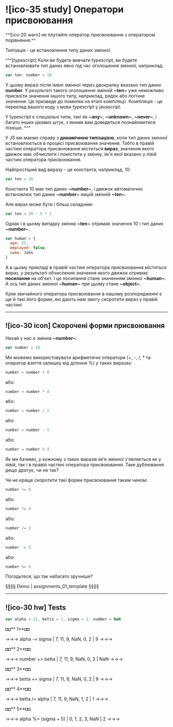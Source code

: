 # ![ico-35 study] Оператори присвоювання

^^![ico-20 warn] не плутайте оператор присвоювання з оператором порівняння.^^

Типізація - це встановлення типу даних змінної.

^^^[typescript]
Коли ви будете вивчати typescript, ви будете встановлювати тип даних явно під час оголошення змінної, наприклад:
~~~js
var ten: number = 10
~~~
У цьому виразі після імені змінної через двокрапку вказано тип даних **number**.
У результаті такого оголошення змінній **~ten~** уже неможливо присвоїти значення іншого типу, наприклад, рядок або логічне значення. Це призведе до помилки на етапі компіляції. Компіляція - це переклад вашого коду з мови typescript у javascript.

У typescript є спеціальні типи, такі як **~any~**, **~unknown~**, **~never~**, і багато інших цікавих штук, з якими вам доведеться познайомитися пізніше.
^^^

У JS ми маємо справу з **динамічною типізацією**, коли тип даних змінної встановлюється в процесі присвоювання значення.
Тобто в правій частині оператора присвоювання міститься **вираз**, значення якого движок має обчислити і помістити у змінну, ім'я якої вказано у лівій частині оператора присвоювання.

Найпростіший вид виразу - це константа, наприклад, 10:

~~~js
var ten = 10
~~~

Константа 10 має тип даних **~number~**, і движок автоматично встановлює тип даних **~number~** нашій змінній **~ten~**.

Але вираз може бути і більш складним:

~~~js
var ten = 20 - 5 * 2
~~~

Однак і в цьому випадку змінна **~ten~** отримає значення 10 і тип даних **~number~**.

~~~js
var human = {
  age: 25,
  employed: false,
  name: John
}
~~~

А в цьому прикладі в правій частині оператора присвоювання міститься вираз, у результаті обчислення значення якого движок отримає **посилання** на об'єкт. І це посилання стане значенням змінної **~human~**. А ось тип даних змінної **~human~** при цьому стане **~object~**.

Крім звичайного оператора присвоювання в нашому розпорядженні є ще й такі його форми, які дають нам змогу скоротити вираз у правій частині.

_________________________________________________________________

## ![ico-30 icon] Скорочені форми присвоювання

Нехай у нас є змінна **~number~**:

~~~js
var number = 10
~~~

Ми можемо використовувати арифметичні оператори (+, -, /, * та оператор взяття залишку від ділення %) у таких виразах:

~~~js
number = number + 8
~~~

або:

~~~js
number = number * 4
~~~

або:

~~~js
number = number / 2
~~~

або:

~~~js
number = number - 5
~~~

або:

~~~js
number = number % 4
~~~

Як ми бачимо, у кожному з таких виразів ім'я змінної з'являється як у лівій, так і в правій частині оператора присвоювання.
Таке дублювання дещо дратує, чи не так?

Чи не краще скоротити такі форми присвоювання таким чином:

~~~js
number += 8
~~~

або:

~~~js
number *= 4
~~~

або:

~~~js
number /= 2
~~~

або:

~~~js
number -= 5
~~~

або:

~~~js
number %= 4
~~~

Погодьтеся, що так набагато зручніше?

§§§§ Demo | assignments_01_template §§§§

_________________________________________________________________

## ![ico-30 hw] Tests

~~~js
var alpha = 11, betta = 7, sigma = 2, number = NaN
~~~

◘◘** 1**◘◘

→→→ alpha -= sigma  | 7, 11, 9, NaN, 0, 2 | 9 →→→

◘◘** 2**◘◘

→→→ number += betta  | 7, 11, 9, NaN, 0, 2 | NaN →→→

◘◘** 3**◘◘

→→→ betta += sigma  | 7, 11, 9, NaN, 0, 2 | 9 →→→

◘◘** 4**◘◘

→→→ betta /= alpha  | 7, 11, 9, NaN, 1, 2 | 1 →→→

◘◘** 5**◘◘

→→→ alpha %= (sigma + 5)  | 0, 1, 2, 3, NaN | 2 →→→